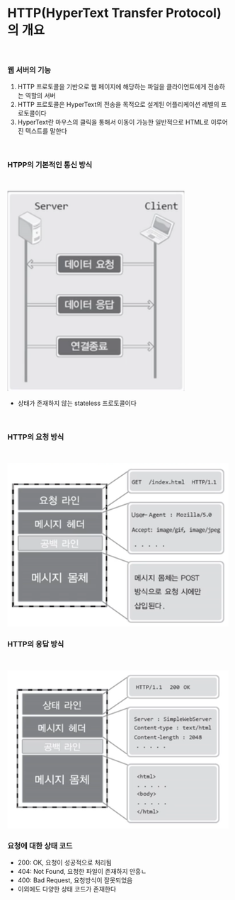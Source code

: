 # HTTP(HyperText Transfer Protocol)의 개요

<br>

### 웹 서버의 기능
1. HTTP 프로토콜을 기반으로 웹 페이지에 해당하는 파일을 클라이언트에게 전송하는 역할의 서버
2. HTTP 프로토콜은 HyperText의 전송을 목적으로 설계된 어플리케이션 레벨의 프로토콜이다
3. HyperText란 마우스의 클릭을 통해서 이동이 가능한 일반적으로 HTML로 이루어진 텍스트를 말한다

<br>

### HTPP의 기본적인 통신 방식 

<br>

<img src="./images/HTTP/HTTP.png" width = 400> <br>

- 상태가 존재하지 않는 stateless 프로토콜이다

<br>

### HTTP의 요청 방식

<br>

<img src="./images/HTTP/Request.png" width = 500> <br>

### HTTP의 응답 방식

<br>

<img src="./images/HTTP/Response.png" width = 500> <br>

### 요청에 대한 상태 코드
 - 200: OK, 요청이 성공적으로 처리됨
 - 404: Not Found, 요청한 파일이 존재하지 안흥ㄴ
 - 400: Bad Request, 요청방식이 잘못되었음
 - 이외에도 다양한 상태 코드가 존재한다